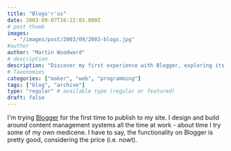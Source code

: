 ```yaml
---
title: "Blogs'r'us"
date: 2003-09-07T16:22:03.000Z
# post thumb
images:
  - "/images/post/2003/09/2003-blogs.jpg"
#author
author: "Martin Woodward"
# description
description: "Discover my first experience with Blogger, exploring its impressive features for free and stepping into the world of content creation."
# Taxonomies
categories: ["maker", "web", "programming"]
tags: ["blog", "archive"]
type: "regular" # available type (regular or featured)
draft: false
---
```

I'm trying [Blogger](http://www.blogger.com) for the first time to publish to my site.  I design and build around content management systems all the time at work - about time I try some of my own medicene.  I have to say, the functionality on Blogger is pretty good, considering the price (i.e. nowt).